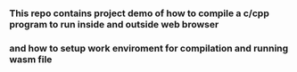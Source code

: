 
### This repo contains project demo of how to compile a c/cpp program to run inside and outside web browser
### and how to setup work enviroment for compilation and running wasm file

